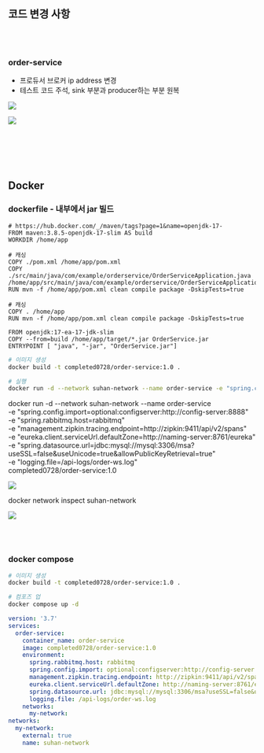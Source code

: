 ## 코드 변경 사항

<br><br>
### order-service
- 프로듀서 브로커 ip address 변경
- 테스트 코드 주석, sink 부분과 producer하는 부분 원복

![](https://velog.velcdn.com/images/develing1991/post/6a687087-4262-4a7a-894d-94342700d385/image.png)

![](https://velog.velcdn.com/images/develing1991/post/6cdf7c9f-6f85-4eaa-b0f3-c5667f6a07eb/image.png)

<br><br><br><br>

## Docker

### dockerfile - 내부에서 jar 빌드
```
# https://hub.docker.com/_/maven/tags?page=1&name=openjdk-17-
FROM maven:3.8.5-openjdk-17-slim AS build
WORKDIR /home/app

# 캐싱
COPY ./pom.xml /home/app/pom.xml
COPY ./src/main/java/com/example/orderservice/OrderServiceApplication.java /home/app/src/main/java/com/example/orderservice/OrderServiceApplication.java
RUN mvn -f /home/app/pom.xml clean compile package -DskipTests=true

# 캐싱
COPY . /home/app
RUN mvn -f /home/app/pom.xml clean compile package -DskipTests=true

FROM openjdk:17-ea-17-jdk-slim
COPY --from=build /home/app/target/*.jar OrderService.jar
ENTRYPOINT [ "java", "-jar", "OrderService.jar"]
```

```bash
# 이미지 생성
docker build -t completed0728/order-service:1.0 .

# 실행
docker run -d --network suhan-network --name order-service -e "spring.config.import=optional:configserver:http://config-server:8888" -e "spring.rabbitmq.host=rabbitmq" -e "management.zipkin.tracing.endpoint=http://zipkin:9411/api/v2/spans" -e "eureka.client.serviceUrl.defaultZone=http://naming-server:8761/eureka" -e "spring.datasource.url=jdbc:mysql://mysql:3306/msa?useSSL=false&useUnicode=true&allowPublicKeyRetrieval=true" -e "logging.file=/api-logs/order-ws.log" completed0728/order-service:1.0
```



docker run -d --network suhan-network --name order-service \
-e "spring.config.import=optional:configserver:http://config-server:8888" \
-e "spring.rabbitmq.host=rabbitmq" \
-e "management.zipkin.tracing.endpoint=http://zipkin:9411/api/v2/spans" \
-e "eureka.client.serviceUrl.defaultZone=http://naming-server:8761/eureka" \
-e "spring.datasource.url=jdbc:mysql://mysql:3306/msa?useSSL=false&useUnicode=true&allowPublicKeyRetrieval=true" \
-e "logging.file=/api-logs/order-ws.log" \
completed0728/order-service:1.0

![](https://velog.velcdn.com/images/develing1991/post/77013edb-7973-46e5-84b0-031499feca6a/image.png)



docker network inspect suhan-network

![](https://velog.velcdn.com/images/develing1991/post/ebac5ac7-39d5-49e0-8d97-8fb2dfe47196/image.png)


<br><br>

### docker compose

```bash
# 이미지 생성
docker build -t completed0728/order-service:1.0 .

# 컴포즈 업
docker compose up -d
```

```yaml
version: '3.7'
services:
  order-service:
    container_name: order-service
    image: completed0728/order-service:1.0
    environment:
      spring.rabbitmq.host: rabbitmq
      spring.config.import: optional:configserver:http://config-server:8888
      management.zipkin.tracing.endpoint: http://zipkin:9411/api/v2/spans
      eureka.client.serviceUrl.defaultZone: http://naming-server:8761/eureka
      spring.datasource.url: jdbc:mysql://mysql:3306/msa?useSSL=false&useUnicode=true&allowPublicKeyRetrieval=true
      logging.file: /api-logs/order-ws.log
    networks:
      my-network:
networks:
  my-network:
    external: true
    name: suhan-network
```